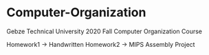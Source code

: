 # Computer-Organization
Gebze Technical University 2020 Fall Computer Organization Course


Homework1 -> Handwritten
Homework2 -> MIPS Assembly Project
